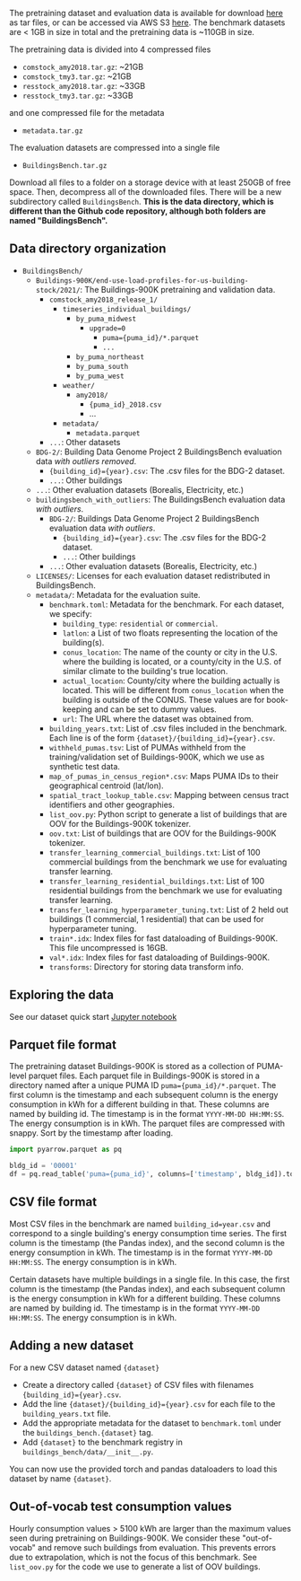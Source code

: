 The pretraining dataset and evaluation data is available for download [here](https://data.openei.org/submissions/5859) as tar files, or can be accessed via AWS S3 [here](https://data.openei.org/s3_viewer?bucket=oedi-data-lake&prefix=buildings-bench). The benchmark datasets are < 1GB in size in total and the pretraining data is ~110GB in size. 

The pretraining data is divided into 4 compressed files

- `comstock_amy2018.tar.gz`: ~21GB
- `comstock_tmy3.tar.gz`: ~21GB
- `resstock_amy2018.tar.gz`: ~33GB
- `resstock_tmy3.tar.gz`: ~33GB

and one compressed file for the metadata

- `metadata.tar.gz`

The evaluation datasets are compressed into a single file

- `BuildingsBench.tar.gz`

Download all files to a folder on a storage device with at least 250GB of free space. Then, decompress all of the downloaded files. There will be a new subdirectory called `BuildingsBench`. **This is the data directory, which is different than the Github code repository, although both folders are named "BuildingsBench".**

## Data directory organization

- `BuildingsBench/`
    - `Buildings-900K/end-use-load-profiles-for-us-building-stock/2021/`: The Buildings-900K pretraining and validation data.
        - `comstock_amy2018_release_1/`
            - `timeseries_individual_buildings/`
                - `by_puma_midwest`
                    - `upgrade=0`
                        - `puma={puma_id}/*.parquet`
                        - `...`
                - `by_puma_northeast`
                - `by_puma_south`
                - `by_puma_west`
            - `weather/`
                - `amy2018/`
                    - `{puma_id}_2018.csv`
                    - ...
            - `metadata/`
                - `metadata.parquet`
        - `...`: Other datasets            
    - `BDG-2/`: Building Data Genome Project 2 BuildingsBench evaluation data *with outliers removed*. 
        -  `{building_id}={year}.csv`: The .csv files for the BDG-2 dataset.
        - `...`: Other buildings
    - `...`: Other evaluation datasets (Borealis, Electricity, etc.)
    - `buildingsbench_with_outliers`: The BuildingsBench evaluation data *with outliers*.
        - `BDG-2/`: Buildings Data Genome Project 2 BuildingsBench evaluation data *with outliers*. 
            -  `{building_id}={year}.csv`: The .csv files for the BDG-2 dataset.
            - `...`: Other buildings
        - `...`: Other evaluation datasets (Borealis, Electricity, etc.)
    - `LICENSES/`: Licenses for each evaluation dataset redistributed in BuildingsBench. 
    - `metadata/`: Metadata for the evaluation suite.
        - `benchmark.toml`: Metadata for the benchmark. For each dataset, we specify:
            - `building_type`: `residential` or `commercial`.
            - `latlon`: a List of two floats representing the location of the building(s).
            - `conus_location`: The name of the county or city in the U.S. where the building is located, or a county/city in the U.S. of similar climate to the building's true location.
            - `actual_location`: County/city where the building actually is located. This will be different from `conus_location` when the building is outside of the CONUS. These values are for book-keeping and can be set to dummy values.
            - `url`: The URL where the dataset was obtained from.
        - `building_years.txt`: List of .csv files included in the benchmark. Each line is of the form `{dataset}/{building_id}={year}.csv`.
        - `withheld_pumas.tsv`: List of PUMAs withheld from the training/validation set of Buildings-900K, which we use as synthetic test data.
        - `map_of_pumas_in_census_region*.csv`: Maps PUMA IDs to their geographical centroid (lat/lon).
        - `spatial_tract_lookup_table.csv`: Mapping between census tract identifiers and other geographies.
        - `list_oov.py`: Python script to generate a list of buildings that are OOV for the Buildings-900K tokenizer.
        - `oov.txt`: List of buildings that are OOV for the Buildings-900K tokenizer.
        - `transfer_learning_commercial_buildings.txt`: List of 100 commercial buildings from the benchmark we use for evaluating transfer learning.
        - `transfer_learning_residential_buildings.txt`: List of 100 residential buildings from the benchmark we use for evaluating transfer learning.
        - `transfer_learning_hyperparameter_tuning.txt`: List of 2 held out buildings (1 commercial, 1 residential) that can be used for hyperparameter tuning.
        - `train*.idx`: Index files for fast dataloading of Buildings-900K. This file uncompressed is 16GB. 
        - `val*.idx`: Index files for fast dataloading of Buildings-900K.
        - `transforms`: Directory for storing data transform info.

## Exploring the data

See our dataset quick start [Jupyter notebook](https://github.com/NREL/BuildingsBench/blob/main/tutorials/dataset_quick_start.ipynb)

## Parquet file format

The pretraining dataset Buildings-900K is stored as a collection of PUMA-level parquet files.
Each parquet file in Buildings-900K is stored in a directory named after a unique PUMA ID `puma={puma_id}/*.parquet`. The first column is the timestamp and each subsequent column is the energy consumption in kWh for a different building in that. These columns are named by building id. The timestamp is in the format `YYYY-MM-DD HH:MM:SS`. The energy consumption is in kWh.
The parquet files are compressed with snappy. Sort by the timestamp after loading.

```python
import pyarrow.parquet as pq

bldg_id = '00001'
df = pq.read_table('puma={puma_id}', columns=['timestamp', bldg_id]).to_pandas().sort_values(by='timestamp')
```

## CSV file format

Most CSV files in the benchmark are named `building_id=year.csv` and correspond to a single building's energy consumption time series. The first column is the timestamp (the Pandas index), and the second column is the energy consumption in kWh. The timestamp is in the format `YYYY-MM-DD HH:MM:SS`. The energy consumption is in kWh. 

Certain datasets have multiple buildings in a single file. In this case, the first column is the timestamp (the Pandas index), and each subsequent column is the energy consumption in kWh for a different building. These columns are named by building id. The timestamp is in the format `YYYY-MM-DD HH:MM:SS`. The energy consumption is in kWh.

## Adding a new dataset

For a new CSV dataset named `{dataset}`

- Create a directory called  `{dataset}` of CSV files with filenames `{building_id}={year}.csv`.
- Add the line `{dataset}/{building_id}={year}.csv` for each file to the `building_years.txt` file.
- Add the appropriate metadata for the dataset to `benchmark.toml` under the `buildings_bench.{dataset}` tag.
- Add `{dataset}` to the benchmark registry in ``buildings_bench/data/__init__.py``.

You can now use the provided torch and pandas dataloaders to load this dataset by name `{dataset}`.

## Out-of-vocab test consumption values

Hourly consumption values > 5100 kWh are larger than the maximum values seen during pretraining on Buildings-900K.
We consider these "out-of-vocab" and remove such buildings from evaluation. 
This prevents errors due to extrapolation, which is not the focus of this benchmark.
See `list_oov.py` for the code we use to generate a list of OOV buildings.
